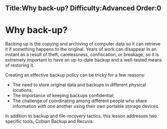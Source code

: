 Title:Why back-up?
Difficulty:Advanced
Order:0
---
# Why back-up?

Backing up is the copying and archiving of computer data so it can retrieve it if something happens to the original. Years of work can disappear in an instant as a result of theft, carelessness, confiscation, or breakage, so it is extremely important to have an up-to-date backup and a well-tested means of restoring it.

Creating an effective backup policy can be tricky for a few reasons:

*   The need to store original data and backups in different physical locations;
*   The importance of keeping backups confidential;
*   The challenge of coordinating among different people who share information with one another using their own portable storage devices.

In addition to backup and file-recovery tactics, this lesson addresses two specific tools, Cobian Backup and Recuva.